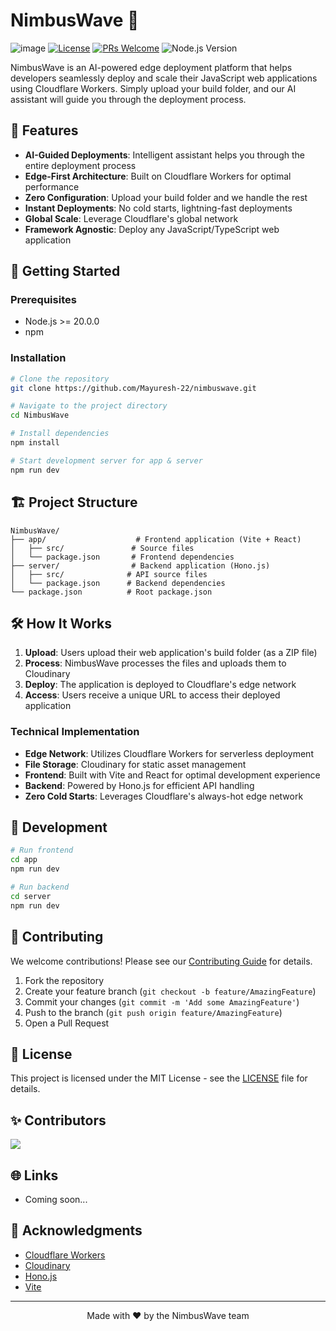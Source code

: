 # NimbusWave 🚀
![image](https://github.com/user-attachments/assets/d5e4edf1-9f1a-4ec3-b519-6129ccf5bc29)
[![License](https://img.shields.io/badge/license-GPL3.0-blue.svg)](LICENSE)
[![PRs Welcome](https://img.shields.io/badge/PRs-welcome-brightgreen.svg)](CONTRIBUTING.md)
![Node.js Version](https://img.shields.io/badge/node-%3E%3D20.0.0-brightgreen)

NimbusWave is an AI-powered edge deployment platform that helps developers seamlessly deploy and scale their JavaScript web applications using Cloudflare Workers. Simply upload your build folder, and our AI assistant will guide you through the deployment process.

## 🌟 Features

- **AI-Guided Deployments**: Intelligent assistant helps you through the entire deployment process
- **Edge-First Architecture**: Built on Cloudflare Workers for optimal performance
- **Zero Configuration**: Upload your build folder and we handle the rest
- **Instant Deployments**: No cold starts, lightning-fast deployments
- **Global Scale**: Leverage Cloudflare's global network
- **Framework Agnostic**: Deploy any JavaScript/TypeScript web application

## 🚀 Getting Started

### Prerequisites

- Node.js >= 20.0.0
- npm

### Installation

```bash
# Clone the repository
git clone https://github.com/Mayuresh-22/nimbuswave.git

# Navigate to the project directory
cd NimbusWave

# Install dependencies
npm install

# Start development server for app & server
npm run dev
```

## 🏗️ Project Structure

```
NimbusWave/
├── app/                    # Frontend application (Vite + React)
│   ├── src/               # Source files
│   └── package.json       # Frontend dependencies
├── server/                # Backend application (Hono.js)
│   ├── src/              # API source files
│   └── package.json      # Backend dependencies
└── package.json          # Root package.json
```

## 🛠️ How It Works

1. **Upload**: Users upload their web application's build folder (as a ZIP file)
2. **Process**: NimbusWave processes the files and uploads them to Cloudinary
3. **Deploy**: The application is deployed to Cloudflare's edge network
4. **Access**: Users receive a unique URL to access their deployed application

### Technical Implementation

- **Edge Network**: Utilizes Cloudflare Workers for serverless deployment
- **File Storage**: Cloudinary for static asset management
- **Frontend**: Built with Vite and React for optimal development experience
- **Backend**: Powered by Hono.js for efficient API handling
- **Zero Cold Starts**: Leverages Cloudflare's always-hot edge network

## 🧪 Development

```bash
# Run frontend
cd app
npm run dev

# Run backend
cd server
npm run dev
```

## 🤝 Contributing

We welcome contributions! Please see our [Contributing Guide](CONTRIBUTING.md) for details.

1. Fork the repository
2. Create your feature branch (`git checkout -b feature/AmazingFeature`)
3. Commit your changes (`git commit -m 'Add some AmazingFeature'`)
4. Push to the branch (`git push origin feature/AmazingFeature`)
5. Open a Pull Request

## 📝 License

This project is licensed under the MIT License - see the [LICENSE](LICENSE) file for details.

## ✨ Contributors

<a href="https://github.com/Mayuresh-22/nimbuswave/graphs/contributors">
  <img src="https://contrib.rocks/image?repo=Mayuresh-22/nimbuswave" />
</a>

## 🌐 Links

- Coming soon...

## 🙏 Acknowledgments

- [Cloudflare Workers](https://workers.cloudflare.com/)
- [Cloudinary](https://cloudinary.com/)
- [Hono.js](https://hono.dev/)
- [Vite](https://vitejs.dev/)

---

<p align="center">Made with ❤️ by the NimbusWave team</p>
